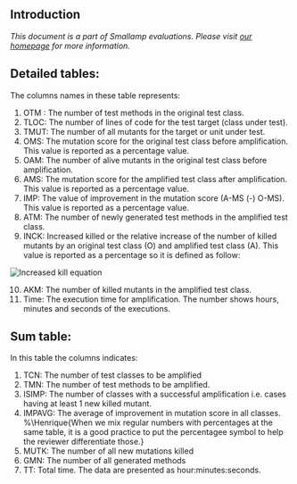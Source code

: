 ## Introduction


*This document is a part of Smallamp evaluations. Please visit [our homepage](https://github.com/mabdi/SmallAmp-evaluations) for more information.*


## Detailed tables:

The columns names in these table represents:

1. OTM : The number of test methods in the original test class.
2. TLOC: The number of lines of code for the test target (class under test).
3. TMUT: The number of all mutants for the target or unit under test.
4. OMS: The mutation score for the original test class before amplification. This value is reported as a percentage value.
5. OAM: The number of alive mutants in the original test class before amplification. 
6. AMS: The mutation score for the amplified test class after amplification. This value is reported as a percentage value.
7. IMP: The value of improvement in the mutation score (A-MS \(-\) O-MS). This value is reported as a percentage value.
8. ATM: The number of newly generated test methods in the amplified test class.
9. INCK: Increased killed or the relative increase of the number of killed mutants by an original test class (O) and amplified test class (A). 
This value is reported as a percentage so it is defined as follow:


![Increased kill equation](https://latex.codecogs.com/gif.latex?100&space;\times&space;\frac{Killed_{A}&space;-&space;Killed_{O}}{Killed_{O}})


10. AKM: The number of killed mutants in the amplified test class.
11. Time: The execution time for amplification. The number shows hours, minutes and seconds of the executions.


## Sum table:

In this table the columns indicates:

1. TCN: The number of test classes to be amplified
2. TMN: The number of test methods to be amplified.
3. ISIMP: The number of classes with a successful amplification i.e. cases having at least 1 new killed mutant.
4. IMPAVG: The average of improvement in mutation score in all classes. %\Henrique{When we mix regular numbers with percentages at the same table, it is a good practice to put the percentagee symbol to help the reviewer differentiate those.}
5. MUTK: The number of all new mutations killed
6. GMN: The number of all generated methods
7. TT: Total time. The data are presented as hour:minutes:seconds.
